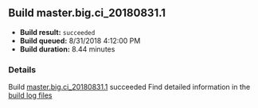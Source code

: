 ## Build master.big.ci_20180831.1
- **Build result:** `succeeded`
- **Build queued:** 8/31/2018 4:12:00 PM
- **Build duration:** 8.44 minutes
### Details
Build [master.big.ci_20180831.1](https://winappstudio.visualstudio.com/web/build.aspx?pcguid=a4ef43be-68ce-4195-a619-079b4d9834c2&builduri=vstfs%3a%2f%2f%2fBuild%2fBuild%2f26195) succeeded
Find detailed information in the [build log files](https://uwpctdiags.blob.core.windows.net/buildlogs/master.big.ci_20180831.1_logs.zip)
